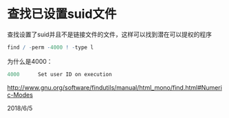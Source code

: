 # 查找已设置suid文件

查找设置了suid并且不是链接文件的文件，这样可以找到潜在可以提权的程序  
```r
find / -perm -4000 ! -type l
```

为什么是4000：  
```r
4000      Set user ID on execution
```
http://www.gnu.org/software/findutils/manual/html_mono/find.html#Numeric-Modes  


2018/6/5  
